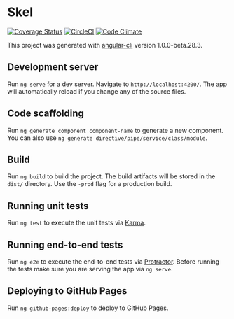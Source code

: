 # Skel
[![Coverage Status](https://coveralls.io/repos/github/mccjul/Graph-AutoDoc/badge.svg?branch=master)](https://coveralls.io/github/mccjul/Graph-AutoDoc?branch=master)
[![CircleCI](https://circleci.com/gh/mccjul/Graph-AutoDoc.svg?style=svg)](https://circleci.com/gh/mccjul/Graph-AutoDoc)
[![Code Climate](https://lima.codeclimate.com/github/mccjul/Graph-AutoDoc/badges/gpa.svg)](https://lima.codeclimate.com/github/mccjul/Graph-AutoDoc)

This project was generated with [angular-cli](https://github.com/angular/angular-cli) version 1.0.0-beta.28.3.

## Development server
Run `ng serve` for a dev server. Navigate to `http://localhost:4200/`. The app will automatically reload if you change any of the source files.

## Code scaffolding

Run `ng generate component component-name` to generate a new component. You can also use `ng generate directive/pipe/service/class/module`.

## Build

Run `ng build` to build the project. The build artifacts will be stored in the `dist/` directory. Use the `-prod` flag for a production build.

## Running unit tests

Run `ng test` to execute the unit tests via [Karma](https://karma-runner.github.io).

## Running end-to-end tests

Run `ng e2e` to execute the end-to-end tests via [Protractor](http://www.protractortest.org/).
Before running the tests make sure you are serving the app via `ng serve`.

## Deploying to GitHub Pages

Run `ng github-pages:deploy` to deploy to GitHub Pages.
